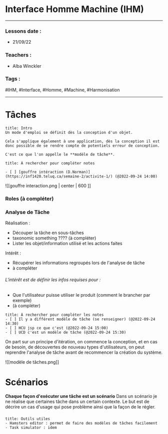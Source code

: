 # Interface Homme Machine (IHM)
---
### Lessons date :
- 21/09/22

### Teachers :
- Alba Winckler

### Tags :
#IHM, #Interface, #Homme, #Machine, #Harmonisation

---
# Tâches
```ad-note
title: Intro
Un mode d'emploi se définit dès la conception d'un objet.

Cela s'applique également à une application, dès la conception il est donc possible de se rendre compte de potentiels erreur de conception.

C'est ce que l'on appelle le **modèle de tâche**.
```
```ad-warning
title: À rechercher pour compléter notes

- [ ] [gouffre intéraction (D.Norman)](https://inf1420.teluq.ca/semaine-2/activite-1/) (@2022-09-24 14:00)
```

![[gouffre interaction.png | center | 600 ]]

### Roles (à compléter)

### Analyse de Tâche

Réalisation :
- Découper la tâche en sous-tâches
- taxonomic something ???? (à compléter)
- Lister les objet/information utilisé et les actions faites

Intérêt :
- Récupérer les informations regroupés lors de l'analyse de tâche
- à compléter

###### L'intérêt est de définir les infos requises pour :
- Que l'utilisateur puisse utiliser le produit (comment le brancher par exemple)
- (à compléter)

```ad-warning
title: À rechercher pour compléter les notes
- [ ] Il y a différent modèle de tâche (se renseigner) (@2022-09-24 14:30)
- [ ] HCU jsp ce que c'est (@2022-09-24 15:00)
- [ ] UCD c'est un modèle de tâche (@2022-09-24 15:30)
```

On part sur un principe d'itération, on commence la conception, et en cas de besoin, de découvertes de nouveau types d'utilisateurs, on peut reprendre l'analyse de tâche avant de recommencer la création du système.

![[modèle de tâches.png]]

# Scénarios
**Chaque façon d'exécuter une tâche est un scénario**
Dans un scénario je ne réalise que certaines tâche dans un certain contexte.
Le but est de décrire un cas d'usage qui pose problème ainsi que la façon de le régler.

###
```ad-info
title: Outils utiles
- Hamsters editor : permet de faire des modèles de tâches facilement
- Task simulator : idem
```


